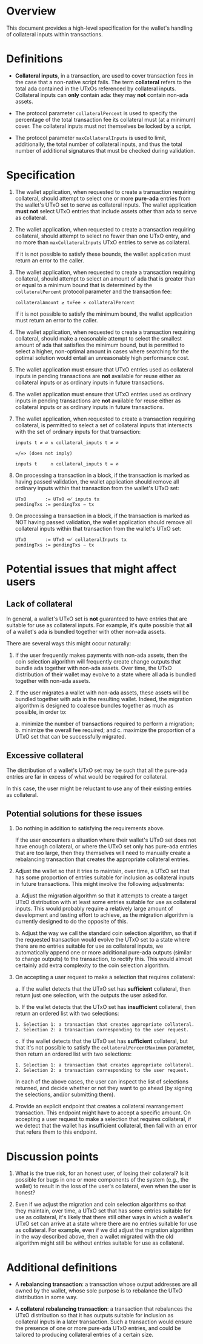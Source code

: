# Overview

This document provides a high-level specification for the wallet's handling
of collateral inputs within transactions.

# Definitions

*   **Collateral inputs**, in a transaction, are used to cover transaction fees
    in the case that a non-native script fails. The term **collateral** refers
    to the total ada contained in the UTxOs referenced by collateral inputs.
    Collateral inputs can **only** contain ada: they may **not** contain
    non-ada assets.

*   The protocol parameter `collateralPercent` is used to specify the
    percentage of the total transaction fee its collateral must (at a minimum)
    cover. The collateral inputs must not themselves be locked by a script.

*   The protocol parameter `maxCollateralInputs` is used to limit,
    additionally, the total number of collateral inputs, and thus the total
    number of additional signatures that must be checked during validation.

# Specification

1.  The wallet application, when requested to create a transaction requiring
    collateral, should attempt to select one or more **pure-ada** entries from
    the wallet's UTxO set to serve as collateral inputs. The wallet application
    **must not** select UTxO entries that include assets other than ada to
    serve as collateral.

2.  The wallet application, when requested to create a transaction requiring
    collateral, should attempt to select no fewer than one UTxO entry, and no
    more than `maxCollateralInputs` UTxO entries to serve as collateral.

    If it is not possible to satisfy these bounds, the wallet application must
    return an error to the caller.

3.  The wallet application, when requested to create a transaction requiring
    collateral, should attempt to select an amount of ada that is greater than
    or equal to a minimum bound that is determined by the `collateralPercent`
    protocol parameter and the transaction fee:

        collateralAmount ≥ txFee × collateralPercent

    If it is not possible to satisfy the minimum bound, the wallet application
    must return an error to the caller.

4.  The wallet application, when requested to create a transaction requiring
    collateral, should make a reasonable attempt to select the smallest amount
    of ada that satisfies the minimum bound, but is permitted to select a
    higher, non-optimal amount in cases where searching for the optimal
    solution would entail an unreasonably high performance cost.

5.  The wallet application must ensure that UTxO entries used as collateral
    inputs in pending transactions are **not** available for reuse either as
    collateral inputs or as ordinary inputs in future transactions.

6.  The wallet application must ensure that UTxO entries used as ordinary
    inputs in pending transactions are **not** available for reuse either as
    collateral inputs or as ordinary inputs in future transactions.

7.  The wallet application, when requested to create a transaction requiring
    collateral, is permitted to select a set of collateral inputs that
    intersects with the set of ordinary inputs for that transaction:

        inputs t ≠ ∅ ∧ collateral_inputs t ≠ ∅

        =/=> (does not imply)

        inputs t     ∩ collateral_inputs t = ∅

8.  On processing a transaction in a block, if the transaction is marked as
    having passed validation, the wallet application should remove all ordinary
    inputs within that transaction from the wallet's UTxO set:

        UTxO       := UTxO ⋪ inputs tx
        pendingTxs := pendingTxs − tx

9.  On processing a transaction in a block, if the transaction is marked as NOT
    having passed validation, the wallet application should remove all
    collateral inputs within that transaction from the wallet's UTxO set:

        UTxO       := UTxO ⋪ collateralInputs tx
        pendingTxs := pendingTxs − tx

# Potential issues that might affect users

## Lack of collateral

In general, a wallet's UTxO set is **not** guaranteed to have entries that are
suitable for use as collateral inputs. For example, it's quite possible that
**all** of a wallet's ada is bundled together with other non-ada assets.

There are several ways this might occur naturally:

1.  If the user frequently makes payments with non-ada assets, then the coin
    selection algorithm will frequently create change outputs that bundle ada
    together with non-ada assets. Over time, the UTxO distribution of their
    wallet may evolve to a state where all ada is bundled together with non-ada
    assets.

2.  If the user migrates a wallet with non-ada assets, these assets will be
    bundled together with ada in the resulting wallet. Indeed, the migration
    algorithm is designed to coalesce bundles together as much as possible, in
    order to:

    a. minimize the number of transactions required to perform a migration;
    b. minimize the overall fee required; and
    c. maximize the proportion of a UTxO set that can be successfully migrated.

## Excessive collateral

The distribution of a wallet's UTxO set may be such that all the pure-ada
entries are far in excess of what would be required for collateral.

In this case, the user might be reluctant to use any of their existing entries
as collateral.

## Potential solutions for these issues

1.  Do nothing in addition to satisfying the requirements above.

    If the user encounters a situation where their wallet's UTxO set does not
    have enough collateral, or where the UTxO set only has pure-ada entries
    that are too large, then they themselves will need to manually create a
    rebalancing transaction that creates the appropriate collateral entries.

2.  Adjust the wallet so that it tries to maintain, over time, a UTxO set that
    has some proportion of entries suitable for inclusion as collateral inputs
    in future transactions. This might involve the following adjustments:

    a.  Adjust the migration algorithm so that it attempts to create a target
        UTxO distribution with at least some entries suitable for use as
        collateral inputs. This would probably require a relatively large
        amount of development and testing effort to achieve, as the migration
        algorithm is currently designed to do the opposite of this.

    b.  Adjust the way we call the standard coin selection algorithm, so that
        if the requested transaction would evolve the UTxO set to a state where
        there are no entries suitable for use as collateral inputs, we
        automatically append one or more additional pure-ada outputs (similar
        to change outputs) to the transaction, to rectify this. This would
        almost certainly add extra complexity to the coin selection algorithm.

3.  On accepting a user request to make a selection that requires collateral:

    a.  If the wallet detects that the UTxO set has **sufficient** collateral,
        then return just one selection, with the outputs the user asked for.

    b.  If the wallet detects that the UTxO set has **insufficient** collateral,
        then return an ordered list with two selections:

        1. Selection 1: a transaction that creates appropriate collateral.
        2. Selection 2: a transaction corresponding to the user request.

    c.  If the wallet detects that the UTxO set has **sufficient** collateral,
        but that it's not possible to satisfy the `collateralPercentMaximum`
        parameter, then return an ordered list with two selections:

        1. Selection 1: a transaction that creates appropriate collateral.
        2. Selection 2: a transaction corresponding to the user request.

    In each of the above cases, the user can inspect the list of selections
    returned, and decide whether or not they want to go ahead (by signing the
    selections, and/or submitting them).

4.  Provide an explicit endpoint that creates a collateral rearrangement
    transaction. This endpoint might have to accept a specific amount.  On
    accepting a user request to make a selection that requires collateral, if
    we detect that the wallet has insufficient collateral, then fail with an
    error that refers them to this endpoint.

# Discussion points

1.  What is the true risk, for an honest user, of losing their collateral? Is
    it possible for bugs in one or more components of the system (e.g., the
    wallet) to result in the loss of the user's collateral, even when the user
    is honest?

2.  Even if we adjust the migration and coin selection algorithms so that they
    maintain, over time, a UTxO set that has some entries suitable for use as
    collateral, it's likely that there still other ways in which a wallet's
    UTxO set can arrive at a state where there are no entries suitable for use
    as collateral. For example, even if we did adjust the migration algorithm
    in the way described above, then a wallet migrated with the old algorithm
    might still be without entries suitable for use as collateral.

# Additional definitions

*   A **rebalancing transaction**: a transaction whose output addresses are all
    owned by the wallet, whose sole purpose is to rebalance the UTxO
    distribution in some way.

*   A **collateral rebalancing transaction**: a transaction that rebalances the
    UTxO distribution so that it has outputs suitable for inclusion as
    collateral inputs in a later transaction. Such a transaction would ensure
    the presence of one or more pure-ada UTxO entries, and could be tailored to
    producing collateral entries of a certain size.
